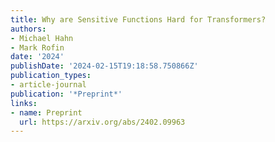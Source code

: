 ```yaml
---
title: Why are Sensitive Functions Hard for Transformers?
authors:
- Michael Hahn
- Mark Rofin
date: '2024'
publishDate: '2024-02-15T19:18:58.750866Z'
publication_types:
- article-journal
publication: '*Preprint*'
links:
- name: Preprint
  url: https://arxiv.org/abs/2402.09963
---
```

